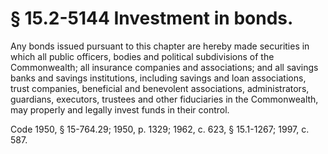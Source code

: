 # § 15.2-5144 Investment in bonds.

<p>Any bonds issued pursuant to this chapter are hereby made securities in which all public officers, bodies and political subdivisions of the Commonwealth; all insurance companies and associations; and all savings banks and savings institutions, including savings and loan associations, trust companies, beneficial and benevolent associations, administrators, guardians, executors, trustees and other fiduciaries in the Commonwealth, may properly and legally invest funds in their control.</p><p>Code 1950, § 15-764.29; 1950, p. 1329; 1962, c. 623, § 15.1-1267; 1997, c. 587.</p>